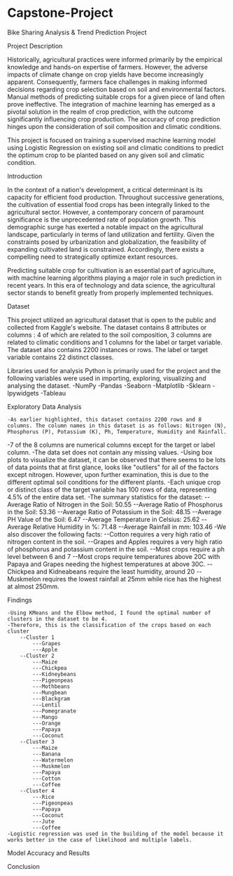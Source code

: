 # Capstone-Project
Bike Sharing Analysis & Trend Prediction  Project

Project Description

Historically, agricultural practices were informed primarily by the empirical knowledge and hands-on expertise of farmers. However, the adverse impacts of climate change on crop yields have become increasingly apparent. Consequently, farmers face challenges in making informed decisions regarding crop selection based on soil and environmental factors. Manual methods of predicting suitable crops for a given piece of land often prove ineffective. The integration of machine learning has emerged as a pivotal solution in the realm of crop prediction, with the outcome significantly influencing crop production. The accuracy of crop prediction hinges upon the consideration of soil composition and climatic conditions.

This project is focused on training a supervised machine learning model using Logistic Regression on existing soil and climatic conditions to predict the optimum crop to be planted based on any given soil and climatic condition.

Introduction

In the context of a nation's development, a critical determinant is its capacity for efficient food production. Throughout successive generations, the cultivation of essential food crops has been integrally linked to the agricultural sector. However, a contemporary concern of paramount significance is the unprecedented rate of population growth. This demographic surge has exerted a notable impact on the agricultural landscape, particularly in terms of land utilization and fertility. Given the constraints posed by urbanization and globalization, the feasibility of expanding cultivated land is constrained. Accordingly, there exists a compelling need to strategically optimize extant resources.

Predicting suitable crop for cultivation is an essential part of agriculture, with machine learning algorithms playing a major role in such prediction in recent years. In this era of technology and data science, the agricultural sector stands to benefit greatly from properly implemented techniques.

Dataset

This project utilized an agricultural dataset that is open to the public and collected from Kaggle's website. The dataset contains 8 attributes or columns : 4 of which are related to the soil composition, 3 columns are related to climatic conditions and 1 columns for the label or target variable. The dataset also contains 2200 instances or rows. The label or target variable contains 22 distinct classes.

Libraries used for analysis
Python is primarily used for the project and the following variables were used in importing, exploring, visualizing and analysing the dataset.
-NumPy
-Pandas
-Seaborn
-Matplotlib
-Sklearn
-Ipywidgets
-Tableau

Exploratory Data Analysis

    -As earlier highlighted, this dataset contains 2200 rows and 8 columns. The column names in this dataset is as follows: Nitrogen (N), Phosphorus (P), Potassium (K), Ph, Temperature, Humidity and Rainfall.
-7 of the 8 columns are numerical columns except for the target or label column.
    -The data set does not contain any missing values.
    -Using box plots to visualize the dataset, it can be observed that there seems to be lots of data points that at first glance, looks like "outliers" for all of the factors except nitrogen. However, upon further examination, this is due to the different optimal soil conditions for the different plants.
    -Each unique crop or distinct class of the target variable has 100 rows of data, representing 4.5% of the entire data set.
    -The summary statistics for the dataset:
        --Average Ratio of Nitrogen in the Soil: 50.55
        --Average Ratio of Phosphorus in the Soil: 53.36
        --Average Ratio of Potassium in the Soil: 48.15
        --Average PH Value of the Soil: 6.47
        --Average Temperature in Celsius: 25.62
        --Average Relative Humidity in %: 71.48
        --Average Rainfall in mm: 103.46
    -We also discover the following facts:
        --Cotton requires a very high ratio of nitrogen content in the soil.
        --Grapes and Apples requires a very high ratio of phosphorus and potassium content in the soil.
        --Most crops require a ph level between 6 and 7
        --Most crops require temperatures above 20C with Papaya and Grapes needing the highest temperatures at above 30C.
        --Chickpea and Kidneabeans require the least humidity, around 20
        --Muskmelon requires the lowest rainfall at 25mm while rice has the highest at almost 250mm.


Findings

    -Using KMeans and the Elbow method, I found the optimal number of clusters in the dataset to be 4.
    -Therefore, this is the classification of the crops based on each cluster
        --Cluster 1
            ---Grapes
            ---Apple
        --Cluster 2
            ---Maize
            ---Chickpea
            ---Kidneybeans
            ---Pigeonpeas
            ---Mothbeans
            ---Mungbean
            ---Blackgram
            ---Lentil
            ---Pomegranate
            ---Mango
            ---Orange
            ---Papaya
            ---Coconut
        --Cluster 3
            ---Maize
            ---Banana
            ---Watermelon
            ---Muskmelon
            ---Papaya
            ---Cotton
            ---Coffee
        --Cluster 4
            ---Rice
            ---Pigeonpeas
            ---Papaya
            ---Coconut
            ---Jute
            ---Coffee
    -Logistic regression was used in the building of the model because it works better in the case of likelihood and multiple labels.

Model Accuracy and Results


Conclusion
